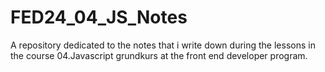 # FED24_04_JS_Notes
A repository dedicated to the notes that i write down during the lessons in the course 04.Javascript grundkurs at the front end developer program. 
